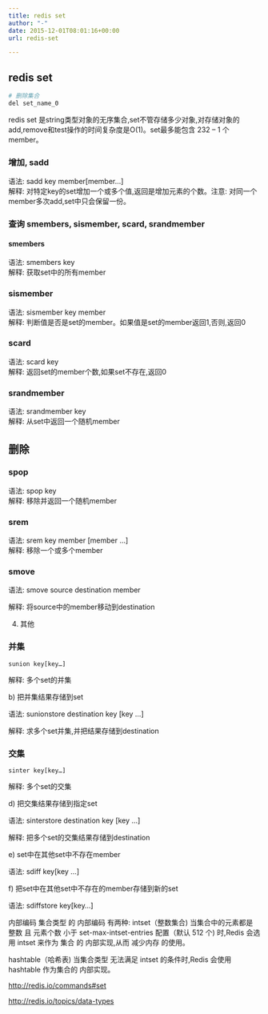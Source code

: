 ```yaml
---
title: redis set
author: "-"
date: 2015-12-01T08:01:16+00:00
url: redis-set

---
```

## redis set

```bash
# 删除集合
del set_name_0
```

redis set 是string类型对象的无序集合,set不管存储多少对象,对存储对象的add,remove和test操作的时间复杂度是O(1)。set最多能包含 232 – 1 个member。  

### 增加, sadd  
语法: sadd key member[member…]     
解释: 对特定key的set增加一个或多个值,返回是增加元素的个数。注意: 对同一个member多次add,set中只会保留一份。    
### 查询 smembers, sismember, scard, srandmember
#### smembers
语法: smembers key  
解释: 获取set中的所有member  
### sismember
语法: sismember key member   
解释: 判断值是否是set的member。如果值是set的member返回1,否则,返回0  
### scard
语法: scard key  
解释: 返回set的member个数,如果set不存在,返回0  
### srandmember
语法: srandmember key  
解释: 从set中返回一个随机member  
## 删除 
### spop
语法: spop key  
解释: 移除并返回一个随机member  
### srem
语法: srem key member [member …]  
解释: 移除一个或多个member  
### smove
  
语法: smove source destination member
  
解释: 将source中的member移动到destination

4. 其他

### 并集
    sunion key[key…]
  
解释: 多个set的并集

b) 把并集结果存储到set
  
语法: sunionstore destination key [key …]

解释: 求多个set并集,并把结果存储到destination

### 交集
    sinter key[key…]
  
解释: 多个set的交集

d) 把交集结果存储到指定set

语法: sinterstore destination key [key …]

解释: 把多个set的交集结果存储到destination

e) set中在其他set中不存在member

语法: sdiff key[key …]

f) 把set中在其他set中不存在的member存储到新的set

语法: sdiffstore key[key…]

内部编码
集合类型 的 内部编码 有两种: 
intset（整数集合) 
当集合中的元素都是 整数 且 元素个数 小于 set-max-intset-entries 配置（默认 512 个) 时,Redis 会选用 intset 来作为 集合 的 内部实现,从而 减少内存 的使用。

hashtable（哈希表) 
当集合类型 无法满足 intset 的条件时,Redis 会使用 hashtable 作为集合的 内部实现。




http://redis.io/commands#set
  
http://redis.io/topics/data-types